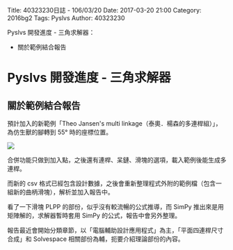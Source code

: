 Title: 40323230日誌 - 106/03/20
Date: 2017-03-20 21:00
Category: 2016bg2
Tags: Pyslvs
Author: 40323230

Pyslvs 開發進度 - 三角求解器：

* 關於範例結合報告

<!-- PELICAN_END_SUMMARY -->

Pyslvs 開發進度 - 三角求解器
===

關於範例結合報告
---

預計加入的新範例「Theo Jansen's multi linkage（泰奧．楊森的多連桿組）」，為仿生獸的腳轉到 55° 時的座標位置。

![](https://raw.githubusercontent.com/coursemdetw/project_site_files/gh-pages/files/2016spring/g2/Python_solvespace/0320_01.png)

合併功能只做到加入點，之後還有連桿、呆鏈、滑塊的選項，載入範例後能生成多連桿。

而新的 csv 格式已經包含設計數據，之後會重新整理程式外附的範例檔（包含一組新的曲柄滑塊），解析並加入報告中。

看了一下滑塊 PLPP 的部份，似乎沒有較流暢的公式推導，而 SimPy 推出來是用矩陣解的，求解器暫時套用 SimPy 的公式，報告中會另外整理。

報告最近會開始分類章節，以「電腦輔助設計應用程式」為主，「平面四連桿尺寸合成」和 Solvespace 相關部份為輔，扼要介紹理論部份的內容。